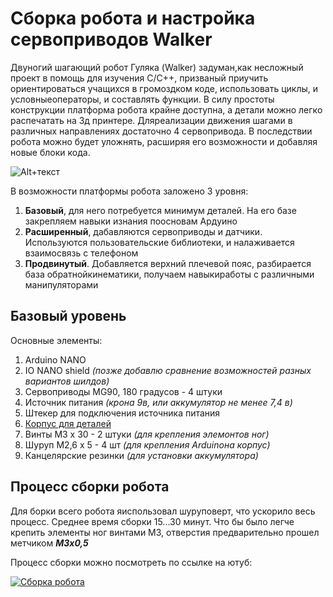 # Сборка робота и настройка сервоприводов Walker

Двуногий шагающий робот Гуляка (Walker) задуман,как несложный проект в помощь для изучения С/С++, призваный приучить ориентироваться учащихся в громоздком коде, использовать циклы, и условныеоператоры, и составлять функции. В силу простоты конструкции платформа робота крайне доступна, а детали можно легко распечатать на 3д принтере.
Дляреализации движения шагами в различных направлениях достаточно 4 сервопривода. В последствии робота можно будет уложнять, расширяя его возможности и добавляя новые блоки кода.

![Alt+текст](https://avatars.mds.yandex.net/get-zen_doc/3384412/pub_5fad3c494278375e7ef5dc70_5fad462fc3975f5b3d26d954/scale_600)


В возможности платформы робота заложено 3 уровня:
1. **Базовый**, для него потребуется минимум деталей. На его базе закрепляем навыки изнания поосновам Ардуино
2. **Расширенный**, дабавляются сервоприводы и датчики. Используются пользовательские библиотеки, и налаживается взаимосвязь с телефоном
3. **Продвинутый**. Добавляется верхний плечевой пояс, разбирается база обратнойкинематики, получаем навыкиработы с различными манипуляторами

## Базовый уровень
Основные элементы:
1. Arduino NANO
2. IO NANO shield *(позже добавлю сравнение возможностей разных вариантов шилдов)*
3. Сервоприводы MG90, 180 градусов - 4 штуки
4. Источник питания *(крона 9в, или аккумулятор не менее 7,4 в)*
5. Штекер для подключения источника питания
6. [Корпус для деталей](https://www.thingiverse.com/thing:4651195)
7. Винты М3 х 30 - 2 штуки *(для крепления элемонтов ног)*
8. Шуруп М2,6 х 5 - 4 шт *(для крепления Arduinoна корпус)*
9. Канцелярские резинки *(для установки аккумулятора)*

## Процесс сборки робота

Для борки всего робота яиспользовал шуруповерт, что ускорило весь процесс. Среднее время сборки 15...30 минут.
Что бы было легче крепить элементы ног винтами М3, отверстия предварительно прошел метчиком ***М3х0,5***

Процесс сборки можно посмотреть по ссылке на ютуб:

[![Сборка робота](https://avatars.mds.yandex.net/get-zen_doc/2359038/pub_5fad3c494278375e7ef5dc70_5fad45be3cce092eaac3f394/scale_600)](https://www.youtube.com/watch?v=9El1E4NTEyo&list=PLPlEq5SS8JN62263Q4-hY7qEeuCIrCNkc)

